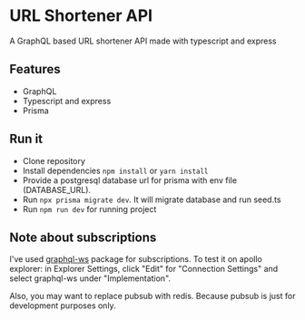 # URL Shortener API

A GraphQL based URL shortener API made with typescript and express

## Features

* GraphQL
* Typescript and express
* Prisma


## Run it

* Clone repository
* Install dependencies `npm install` or `yarn install`
* Provide a postgresql database url for prisma with env file (DATABASE_URL).
* Run `npx prisma migrate dev`. It will migrate database and run seed.ts
* Run `npm run dev` for running project


## Note about subscriptions

I've used [graphql-ws](https://github.com/enisdenjo/graphql-ws) package for subscriptions. To test it on apollo explorer: in Explorer Settings, click "Edit" for "Connection Settings" and select graphql-ws under "Implementation".

Also, you may want to replace pubsub with redis. Because pubsub is just for development purposes only.

